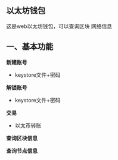 ## 以太坊钱包

这是web以太坊钱包，可以查询区块 网络信息

一、基本功能
---
**新建账号**
- keystore文件+密码

**解锁账号**
- keystore文件+密码

**交易**
- 以太币转账

**查询区块信息**

**查询节点信息**
